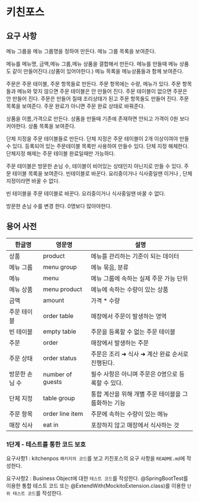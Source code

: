 # 키친포스

## 요구 사항
메뉴 그룹을 메뉴 그룹명을 정하여 만든다.
메뉴 그룹 목록을 보여준다.

메뉴를 메뉴명, 금액,메뉴 그룹,메뉴 상품을 결합해서 만든다.
메뉴를 만들때 메뉴 상품도 같이 만들어진다.(상품이 있어야한다.)
메뉴 목록을 메뉴상품들과 함께 보여준다.

주문은 주문 테이블, 주문 항목들로 만든다.
주문 항목에는 수량, 메뉴가 있다.
주문 항목들과 메뉴와 맞지 않으면 주문 테이블은 안 만들어 진다.
주문 테이블이 없으면 주문은 안 만들어 진다.
주문은 만들어 질때 조리상태가 된고 주문 항목들도 만들어 진다.
주문 목록을 보여준다.
주문 완료가 아니면 주문 완료 상태로 바꿔준다.

상품을 이름,가격으로 만든다.
상품을 만들때 기존에 존재하면 안되고 가격이 0원 보다 커야한다.
상품 목록을 보여준다.

단체 지정을 주문 테이블들로 만든다.
단체 지정은 주문 테이블이 2개 이상이여야 만들수 있다.
등록되어 있는 주문테이블 목록만 사용하여 만들수 있다.
단체 지정 해체한다.
단체지정 해제는 주문 테이블 완료일때만 가능하다.

주문 테이블은 방문한 손님 수, 테이블이 비어있는 상태인지 아닌지로 만들 수 있다.
주문 테이블 목록을 보여준다.
빈테이블로 바꾼다.
요리중이거나 식사중일땐 이거나 , 단체 지정이라면 바꿀 수 없다.

빈 테이블을 주문 테이블로 바꾼다. 요리중이거나 식사중일땐 바꿀 수 없다.

방문한 손님 수를 변경 한다.
0명보다 많아야한다.

## 용어 사전

| 한글명 | 영문명 | 설명 |
| --- | --- | --- |
| 상품 | product | 메뉴를 관리하는 기준이 되는 데이터 |
| 메뉴 그룹 | menu group | 메뉴 묶음, 분류 |
| 메뉴 | menu | 메뉴 그룹에 속하는 실제 주문 가능 단위 |
| 메뉴 상품 | menu product | 메뉴에 속하는 수량이 있는 상품 |
| 금액 | amount | 가격 * 수량 |
| 주문 테이블 | order table | 매장에서 주문이 발생하는 영역 |
| 빈 테이블 | empty table | 주문을 등록할 수 없는 주문 테이블 |
| 주문 | order | 매장에서 발생하는 주문 |
| 주문 상태 | order status | 주문은 조리 ➜ 식사 ➜ 계산 완료 순서로 진행된다. |
| 방문한 손님 수 | number of guests | 필수 사항은 아니며 주문은 0명으로 등록할 수 있다. |
| 단체 지정 | table group | 통합 계산을 위해 개별 주문 테이블을 그룹화하는 기능 |
| 주문 항목 | order line item | 주문에 속하는 수량이 있는 메뉴 |
| 매장 식사 | eat in | 포장하지 않고 매장에서 식사하는 것 |

### 1단계 - 테스트를 통한 코드 보호
요구사항1 : kitchenpos `패키지의 코드`를 보고 키친포스의 요구 사항을 `README.md`에 작성한다.

요구사항2 : Business Object에 대한 `테스트 코드`를 작성한다. @SpringBootTest를 이용한 통합 테스트 코드 또는 @ExtendWith(MockitoExtension.class)를 이용한 `단위 테스트 코드`를 작성한다.